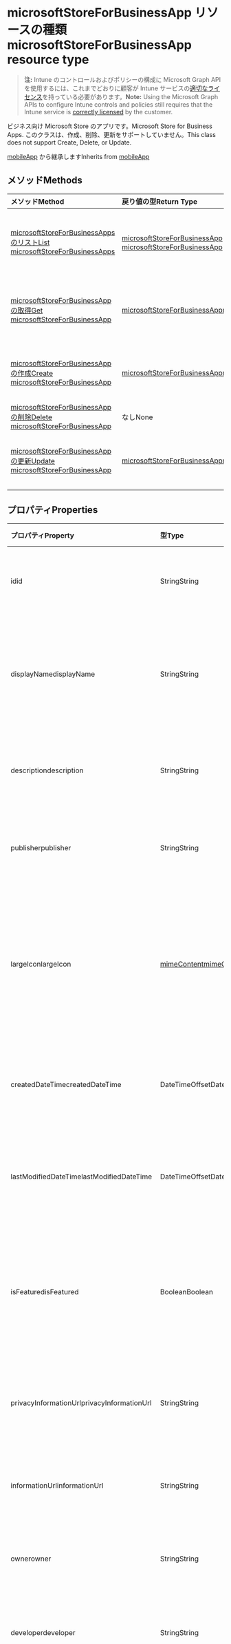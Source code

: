 # <a name="microsoftstoreforbusinessapp-resource-type"></a><span data-ttu-id="cbd61-101">microsoftStoreForBusinessApp リソースの種類</span><span class="sxs-lookup"><span data-stu-id="cbd61-101">microsoftStoreForBusinessApp resource type</span></span>

> <span data-ttu-id="cbd61-102">**注:** Intune のコントロールおよびポリシーの構成に Microsoft Graph API を使用するには、これまでどおりに顧客が Intune サービスの[適切なライセンス](https://go.microsoft.com/fwlink/?linkid=839381)を持っている必要があります。</span><span class="sxs-lookup"><span data-stu-id="cbd61-102">**Note:** Using the Microsoft Graph APIs to configure Intune controls and policies still requires that the Intune service is [correctly licensed](https://go.microsoft.com/fwlink/?linkid=839381) by the customer.</span></span>

<span data-ttu-id="cbd61-103">ビジネス向け Microsoft Store のアプリです。</span><span class="sxs-lookup"><span data-stu-id="cbd61-103">Microsoft Store for Business Apps.</span></span> <span data-ttu-id="cbd61-104">このクラスは、作成、削除、更新をサポートしていません。</span><span class="sxs-lookup"><span data-stu-id="cbd61-104">This class does not support Create, Delete, or Update.</span></span>

<span data-ttu-id="cbd61-105">[mobileApp](../resources/intune_apps_mobileapp.md) から継承します</span><span class="sxs-lookup"><span data-stu-id="cbd61-105">Inherits from [mobileApp](../resources/intune_apps_mobileapp.md)</span></span>

## <a name="methods"></a><span data-ttu-id="cbd61-106">メソッド</span><span class="sxs-lookup"><span data-stu-id="cbd61-106">Methods</span></span>
|<span data-ttu-id="cbd61-107">メソッド</span><span class="sxs-lookup"><span data-stu-id="cbd61-107">Method</span></span>|<span data-ttu-id="cbd61-108">戻り値の型</span><span class="sxs-lookup"><span data-stu-id="cbd61-108">Return Type</span></span>|<span data-ttu-id="cbd61-109">説明</span><span class="sxs-lookup"><span data-stu-id="cbd61-109">Description</span></span>|
|:---|:---|:---|
|[<span data-ttu-id="cbd61-110">microsoftStoreForBusinessApps のリスト</span><span class="sxs-lookup"><span data-stu-id="cbd61-110">List microsoftStoreForBusinessApps</span></span>](../api/intune_apps_microsoftstoreforbusinessapp_list.md)|<span data-ttu-id="cbd61-111">[microsoftStoreForBusinessApp](../resources/intune_apps_microsoftstoreforbusinessapp.md) コレクション</span><span class="sxs-lookup"><span data-stu-id="cbd61-111">[microsoftStoreForBusinessApp](../resources/intune_apps_microsoftstoreforbusinessapp.md) collection</span></span>|<span data-ttu-id="cbd61-112">[microsoftStoreForBusinessApp](../resources/intune_apps_microsoftstoreforbusinessapp.md) オブジェクトのプロパティとリレーションシップをリストします。</span><span class="sxs-lookup"><span data-stu-id="cbd61-112">List properties and relationships of the [microsoftStoreForBusinessApp](../resources/intune_apps_microsoftstoreforbusinessapp.md) objects.</span></span>|
|[<span data-ttu-id="cbd61-113">microsoftStoreForBusinessApp の取得</span><span class="sxs-lookup"><span data-stu-id="cbd61-113">Get microsoftStoreForBusinessApp</span></span>](../api/intune_apps_microsoftstoreforbusinessapp_get.md)|[<span data-ttu-id="cbd61-114">microsoftStoreForBusinessApp</span><span class="sxs-lookup"><span data-stu-id="cbd61-114">microsoftStoreForBusinessApp</span></span>](../resources/intune_apps_microsoftstoreforbusinessapp.md)|<span data-ttu-id="cbd61-115">[microsoftStoreForBusinessApp](../resources/intune_apps_microsoftstoreforbusinessapp.md) オブジェクトのプロパティとリレーションシップを読み取ります。</span><span class="sxs-lookup"><span data-stu-id="cbd61-115">Read properties and relationships of the [microsoftStoreForBusinessApp](../resources/intune_apps_microsoftstoreforbusinessapp.md) object.</span></span>|
|[<span data-ttu-id="cbd61-116">microsoftStoreForBusinessApp の作成</span><span class="sxs-lookup"><span data-stu-id="cbd61-116">Create microsoftStoreForBusinessApp</span></span>](../api/intune_apps_microsoftstoreforbusinessapp_create.md)|[<span data-ttu-id="cbd61-117">microsoftStoreForBusinessApp</span><span class="sxs-lookup"><span data-stu-id="cbd61-117">microsoftStoreForBusinessApp</span></span>](../resources/intune_apps_microsoftstoreforbusinessapp.md)|<span data-ttu-id="cbd61-118">新しい [microsoftStoreForBusinessApp](../resources/intune_apps_microsoftstoreforbusinessapp.md) オブジェクトを作成します。</span><span class="sxs-lookup"><span data-stu-id="cbd61-118">Create a new [microsoftStoreForBusinessApp](../resources/intune_apps_microsoftstoreforbusinessapp.md) object.</span></span>|
|[<span data-ttu-id="cbd61-119">microsoftStoreForBusinessApp の削除</span><span class="sxs-lookup"><span data-stu-id="cbd61-119">Delete microsoftStoreForBusinessApp</span></span>](../api/intune_apps_microsoftstoreforbusinessapp_delete.md)|<span data-ttu-id="cbd61-120">なし</span><span class="sxs-lookup"><span data-stu-id="cbd61-120">None</span></span>|<span data-ttu-id="cbd61-121">[microsoftStoreForBusinessApp](../resources/intune_apps_microsoftstoreforbusinessapp.md) を削除します。</span><span class="sxs-lookup"><span data-stu-id="cbd61-121">Deletes a [microsoftStoreForBusinessApp](../resources/intune_apps_microsoftstoreforbusinessapp.md).</span></span>|
|[<span data-ttu-id="cbd61-122">microsoftStoreForBusinessApp の更新</span><span class="sxs-lookup"><span data-stu-id="cbd61-122">Update microsoftStoreForBusinessApp</span></span>](../api/intune_apps_microsoftstoreforbusinessapp_update.md)|[<span data-ttu-id="cbd61-123">microsoftStoreForBusinessApp</span><span class="sxs-lookup"><span data-stu-id="cbd61-123">microsoftStoreForBusinessApp</span></span>](../resources/intune_apps_microsoftstoreforbusinessapp.md)|<span data-ttu-id="cbd61-124">[microsoftStoreForBusinessApp](../resources/intune_apps_microsoftstoreforbusinessapp.md) オブジェクトのプロパティを更新します。</span><span class="sxs-lookup"><span data-stu-id="cbd61-124">Update the properties of a [microsoftStoreForBusinessApp](../resources/intune_apps_microsoftstoreforbusinessapp.md) object.</span></span>|

## <a name="properties"></a><span data-ttu-id="cbd61-125">プロパティ</span><span class="sxs-lookup"><span data-stu-id="cbd61-125">Properties</span></span>
|<span data-ttu-id="cbd61-126">プロパティ</span><span class="sxs-lookup"><span data-stu-id="cbd61-126">Property</span></span>|<span data-ttu-id="cbd61-127">型</span><span class="sxs-lookup"><span data-stu-id="cbd61-127">Type</span></span>|<span data-ttu-id="cbd61-128">説明</span><span class="sxs-lookup"><span data-stu-id="cbd61-128">Description</span></span>|
|:---|:---|:---|
|<span data-ttu-id="cbd61-129">id</span><span class="sxs-lookup"><span data-stu-id="cbd61-129">id</span></span>|<span data-ttu-id="cbd61-130">String</span><span class="sxs-lookup"><span data-stu-id="cbd61-130">String</span></span>|<span data-ttu-id="cbd61-131">エンティティのキー。</span><span class="sxs-lookup"><span data-stu-id="cbd61-131">Key of the entity.</span></span> <span data-ttu-id="cbd61-132">[mobileApp](../resources/intune_apps_mobileapp.md) から継承します</span><span class="sxs-lookup"><span data-stu-id="cbd61-132">Inherited from [mobileApp](../resources/intune_apps_mobileapp.md)</span></span>|
|<span data-ttu-id="cbd61-133">displayName</span><span class="sxs-lookup"><span data-stu-id="cbd61-133">displayName</span></span>|<span data-ttu-id="cbd61-134">String</span><span class="sxs-lookup"><span data-stu-id="cbd61-134">String</span></span>|<span data-ttu-id="cbd61-135">管理者が提供またはインポートしたアプリのタイトル。</span><span class="sxs-lookup"><span data-stu-id="cbd61-135">The admin provided or imported title of the app.</span></span> <span data-ttu-id="cbd61-136">[mobileApp](../resources/intune_apps_mobileapp.md) から継承します</span><span class="sxs-lookup"><span data-stu-id="cbd61-136">Inherited from [mobileApp](../resources/intune_apps_mobileapp.md)</span></span>|
|<span data-ttu-id="cbd61-137">description</span><span class="sxs-lookup"><span data-stu-id="cbd61-137">description</span></span>|<span data-ttu-id="cbd61-138">String</span><span class="sxs-lookup"><span data-stu-id="cbd61-138">String</span></span>|<span data-ttu-id="cbd61-139">アプリの説明。</span><span class="sxs-lookup"><span data-stu-id="cbd61-139">The description of the app.</span></span> <span data-ttu-id="cbd61-140">[mobileApp](../resources/intune_apps_mobileapp.md) から継承します</span><span class="sxs-lookup"><span data-stu-id="cbd61-140">Inherited from [mobileApp](../resources/intune_apps_mobileapp.md)</span></span>|
|<span data-ttu-id="cbd61-141">publisher</span><span class="sxs-lookup"><span data-stu-id="cbd61-141">publisher</span></span>|<span data-ttu-id="cbd61-142">String</span><span class="sxs-lookup"><span data-stu-id="cbd61-142">String</span></span>|<span data-ttu-id="cbd61-143">アプリの発行元。</span><span class="sxs-lookup"><span data-stu-id="cbd61-143">The publisher of the app.</span></span> <span data-ttu-id="cbd61-144">[mobileApp](../resources/intune_apps_mobileapp.md) から継承します</span><span class="sxs-lookup"><span data-stu-id="cbd61-144">Inherited from [mobileApp](../resources/intune_apps_mobileapp.md)</span></span>|
|<span data-ttu-id="cbd61-145">largeIcon</span><span class="sxs-lookup"><span data-stu-id="cbd61-145">largeIcon</span></span>|[<span data-ttu-id="cbd61-146">mimeContent</span><span class="sxs-lookup"><span data-stu-id="cbd61-146">mimeContent</span></span>](../resources/intune_shared_mimecontent.md)|<span data-ttu-id="cbd61-147">アプリの詳細に表示され、アイコンのアップロードに使用される大きなアイコン。</span><span class="sxs-lookup"><span data-stu-id="cbd61-147">The large icon, to be displayed in the app details and used for upload of the icon.</span></span> <span data-ttu-id="cbd61-148">[mobileApp](../resources/intune_apps_mobileapp.md) から継承します</span><span class="sxs-lookup"><span data-stu-id="cbd61-148">Inherited from [mobileApp](../resources/intune_apps_mobileapp.md)</span></span>|
|<span data-ttu-id="cbd61-149">createdDateTime</span><span class="sxs-lookup"><span data-stu-id="cbd61-149">createdDateTime</span></span>|<span data-ttu-id="cbd61-150">DateTimeOffset</span><span class="sxs-lookup"><span data-stu-id="cbd61-150">DateTimeOffset</span></span>|<span data-ttu-id="cbd61-151">アプリが作成された日時。</span><span class="sxs-lookup"><span data-stu-id="cbd61-151">The date and time the app was created.</span></span> <span data-ttu-id="cbd61-152">[mobileApp](../resources/intune_apps_mobileapp.md) から継承します</span><span class="sxs-lookup"><span data-stu-id="cbd61-152">Inherited from [mobileApp](../resources/intune_apps_mobileapp.md)</span></span>|
|<span data-ttu-id="cbd61-153">lastModifiedDateTime</span><span class="sxs-lookup"><span data-stu-id="cbd61-153">lastModifiedDateTime</span></span>|<span data-ttu-id="cbd61-154">DateTimeOffset</span><span class="sxs-lookup"><span data-stu-id="cbd61-154">DateTimeOffset</span></span>|<span data-ttu-id="cbd61-155">アプリが最後に変更された日時。</span><span class="sxs-lookup"><span data-stu-id="cbd61-155">The date and time the app was last modified.</span></span> <span data-ttu-id="cbd61-156">[mobileApp](../resources/intune_apps_mobileapp.md) から継承します</span><span class="sxs-lookup"><span data-stu-id="cbd61-156">Inherited from [mobileApp](../resources/intune_apps_mobileapp.md)</span></span>|
|<span data-ttu-id="cbd61-157">isFeatured</span><span class="sxs-lookup"><span data-stu-id="cbd61-157">isFeatured</span></span>|<span data-ttu-id="cbd61-158">Boolean</span><span class="sxs-lookup"><span data-stu-id="cbd61-158">Boolean</span></span>|<span data-ttu-id="cbd61-159">アプリが管理者のおすすめとしてマークされたかどうかを示す値。[mobileApp](../resources/intune_apps_mobileapp.md) から継承します</span><span class="sxs-lookup"><span data-stu-id="cbd61-159">The value indicating whether the app is marked as featured by the admin. Inherited from [mobileApp](../resources/intune_apps_mobileapp.md)</span></span>|
|<span data-ttu-id="cbd61-160">privacyInformationUrl</span><span class="sxs-lookup"><span data-stu-id="cbd61-160">privacyInformationUrl</span></span>|<span data-ttu-id="cbd61-161">String</span><span class="sxs-lookup"><span data-stu-id="cbd61-161">String</span></span>|<span data-ttu-id="cbd61-162">プライバシーに関する声明の URL。</span><span class="sxs-lookup"><span data-stu-id="cbd61-162">The privacy statement Url.</span></span> <span data-ttu-id="cbd61-163">[mobileApp](../resources/intune_apps_mobileapp.md) から継承します</span><span class="sxs-lookup"><span data-stu-id="cbd61-163">Inherited from [mobileApp](../resources/intune_apps_mobileapp.md)</span></span>|
|<span data-ttu-id="cbd61-164">informationUrl</span><span class="sxs-lookup"><span data-stu-id="cbd61-164">informationUrl</span></span>|<span data-ttu-id="cbd61-165">String</span><span class="sxs-lookup"><span data-stu-id="cbd61-165">String</span></span>|<span data-ttu-id="cbd61-166">詳細情報の URL。</span><span class="sxs-lookup"><span data-stu-id="cbd61-166">The more information Url.</span></span> <span data-ttu-id="cbd61-167">[mobileApp](../resources/intune_apps_mobileapp.md) から継承します</span><span class="sxs-lookup"><span data-stu-id="cbd61-167">Inherited from [mobileApp](../resources/intune_apps_mobileapp.md)</span></span>|
|<span data-ttu-id="cbd61-168">owner</span><span class="sxs-lookup"><span data-stu-id="cbd61-168">owner</span></span>|<span data-ttu-id="cbd61-169">String</span><span class="sxs-lookup"><span data-stu-id="cbd61-169">String</span></span>|<span data-ttu-id="cbd61-170">アプリの所有者。</span><span class="sxs-lookup"><span data-stu-id="cbd61-170">The owner of the app.</span></span> <span data-ttu-id="cbd61-171">[mobileApp](../resources/intune_apps_mobileapp.md) から継承します</span><span class="sxs-lookup"><span data-stu-id="cbd61-171">Inherited from [mobileApp](../resources/intune_apps_mobileapp.md)</span></span>|
|<span data-ttu-id="cbd61-172">developer</span><span class="sxs-lookup"><span data-stu-id="cbd61-172">developer</span></span>|<span data-ttu-id="cbd61-173">String</span><span class="sxs-lookup"><span data-stu-id="cbd61-173">String</span></span>|<span data-ttu-id="cbd61-174">アプリの開発者。</span><span class="sxs-lookup"><span data-stu-id="cbd61-174">The developer of the app.</span></span> <span data-ttu-id="cbd61-175">[mobileApp](../resources/intune_apps_mobileapp.md) から継承します</span><span class="sxs-lookup"><span data-stu-id="cbd61-175">Inherited from [mobileApp](../resources/intune_apps_mobileapp.md)</span></span>|
|<span data-ttu-id="cbd61-176">notes</span><span class="sxs-lookup"><span data-stu-id="cbd61-176">notes</span></span>|<span data-ttu-id="cbd61-177">String</span><span class="sxs-lookup"><span data-stu-id="cbd61-177">String</span></span>|<span data-ttu-id="cbd61-178">アプリ用のメモ。</span><span class="sxs-lookup"><span data-stu-id="cbd61-178">Notes for the app.</span></span> <span data-ttu-id="cbd61-179">[mobileApp](../resources/intune_apps_mobileapp.md) から継承します</span><span class="sxs-lookup"><span data-stu-id="cbd61-179">Inherited from [mobileApp](../resources/intune_apps_mobileapp.md)</span></span>|
|<span data-ttu-id="cbd61-180">publishingState</span><span class="sxs-lookup"><span data-stu-id="cbd61-180">publishingState</span></span>|[<span data-ttu-id="cbd61-181">mobileAppPublishingState</span><span class="sxs-lookup"><span data-stu-id="cbd61-181">mobileAppPublishingState</span></span>](../resources/intune_apps_mobileapppublishingstate.md)|<span data-ttu-id="cbd61-182">アプリの発行の状態。</span><span class="sxs-lookup"><span data-stu-id="cbd61-182">The publishing state for the app.</span></span> <span data-ttu-id="cbd61-183">アプリが発行されていない限り、アプリを割り当てることができません。</span><span class="sxs-lookup"><span data-stu-id="cbd61-183">The app cannot be assigned unless the app is published.</span></span> <span data-ttu-id="cbd61-184">[MobileApp](../resources/intune_apps_mobileapp.md)から継承されます。</span><span class="sxs-lookup"><span data-stu-id="cbd61-184">Inherited from [mobileApp](../resources/intune_apps_mobileapp.md).</span></span> <span data-ttu-id="cbd61-185">可能な値は、`notPublished`、`processing`、`published` です。</span><span class="sxs-lookup"><span data-stu-id="cbd61-185">Possible values are: `notPublished`, `processing`, `published`.</span></span>|
|<span data-ttu-id="cbd61-186">usedLicenseCount</span><span class="sxs-lookup"><span data-stu-id="cbd61-186">usedLicenseCount</span></span>|<span data-ttu-id="cbd61-187">Int32</span><span class="sxs-lookup"><span data-stu-id="cbd61-187">Int32</span></span>|<span data-ttu-id="cbd61-188">使用中の、ビジネス向け Microsoft Store ライセンスの数。</span><span class="sxs-lookup"><span data-stu-id="cbd61-188">The number of Microsoft Store for Business licenses in use.</span></span>|
|<span data-ttu-id="cbd61-189">totalLicenseCount</span><span class="sxs-lookup"><span data-stu-id="cbd61-189">totalLicenseCount</span></span>|<span data-ttu-id="cbd61-190">Int32</span><span class="sxs-lookup"><span data-stu-id="cbd61-190">Int32</span></span>|<span data-ttu-id="cbd61-191">ビジネス向け Microsoft Store ライセンスの合計数。</span><span class="sxs-lookup"><span data-stu-id="cbd61-191">The total number of Microsoft Store for Business licenses.</span></span>|
|<span data-ttu-id="cbd61-192">productKey</span><span class="sxs-lookup"><span data-stu-id="cbd61-192">productKey</span></span>|<span data-ttu-id="cbd61-193">String</span><span class="sxs-lookup"><span data-stu-id="cbd61-193">String</span></span>|<span data-ttu-id="cbd61-194">アプリのプロダクト キー</span><span class="sxs-lookup"><span data-stu-id="cbd61-194">The app product key</span></span>|
|<span data-ttu-id="cbd61-195">licenseType</span><span class="sxs-lookup"><span data-stu-id="cbd61-195">licenseType</span></span>|[<span data-ttu-id="cbd61-196">microsoftStoreForBusinessLicenseType</span><span class="sxs-lookup"><span data-stu-id="cbd61-196">microsoftStoreForBusinessLicenseType</span></span>](../resources/intune_apps_microsoftstoreforbusinesslicensetype.md)|<span data-ttu-id="cbd61-197">アプリケーション ライセンスの種類。</span><span class="sxs-lookup"><span data-stu-id="cbd61-197">The app license type.</span></span> <span data-ttu-id="cbd61-198">使用可能な値は、`offline`、`online` です。</span><span class="sxs-lookup"><span data-stu-id="cbd61-198">Possible values are: `offline`, `online`.</span></span>|
|<span data-ttu-id="cbd61-199">packageIdentityName</span><span class="sxs-lookup"><span data-stu-id="cbd61-199">packageIdentityName</span></span>|<span data-ttu-id="cbd61-200">String</span><span class="sxs-lookup"><span data-stu-id="cbd61-200">String</span></span>|<span data-ttu-id="cbd61-201">アプリ パッケージの識別子</span><span class="sxs-lookup"><span data-stu-id="cbd61-201">The app package identifier</span></span>|

## <a name="relationships"></a><span data-ttu-id="cbd61-202">リレーションシップ</span><span class="sxs-lookup"><span data-stu-id="cbd61-202">Relationships</span></span>
|<span data-ttu-id="cbd61-203">リレーションシップ</span><span class="sxs-lookup"><span data-stu-id="cbd61-203">Relationship</span></span>|<span data-ttu-id="cbd61-204">型</span><span class="sxs-lookup"><span data-stu-id="cbd61-204">Type</span></span>|<span data-ttu-id="cbd61-205">説明</span><span class="sxs-lookup"><span data-stu-id="cbd61-205">Description</span></span>|
|:---|:---|:---|
|<span data-ttu-id="cbd61-206">categories</span><span class="sxs-lookup"><span data-stu-id="cbd61-206">categories</span></span>|<span data-ttu-id="cbd61-207">[mobileAppCategory](../resources/intune_apps_mobileappcategory.md) コレクション</span><span class="sxs-lookup"><span data-stu-id="cbd61-207">[mobileAppCategory](../resources/intune_apps_mobileappcategory.md) collection</span></span>|<span data-ttu-id="cbd61-208">このアプリのカテゴリのリスト。</span><span class="sxs-lookup"><span data-stu-id="cbd61-208">The list of categories for this app.</span></span> <span data-ttu-id="cbd61-209">[mobileApp](../resources/intune_apps_mobileapp.md) から継承します</span><span class="sxs-lookup"><span data-stu-id="cbd61-209">Inherited from [mobileApp](../resources/intune_apps_mobileapp.md)</span></span>|
|<span data-ttu-id="cbd61-210">assignments</span><span class="sxs-lookup"><span data-stu-id="cbd61-210">assignments</span></span>|<span data-ttu-id="cbd61-211">[mobileAppAssignment](../resources/intune_apps_mobileappassignment.md) コレクション</span><span class="sxs-lookup"><span data-stu-id="cbd61-211">[mobileAppAssignment](../resources/intune_apps_mobileappassignment.md) collection</span></span>|<span data-ttu-id="cbd61-212">このモバイル アプリのグループ割り当てのリスト。</span><span class="sxs-lookup"><span data-stu-id="cbd61-212">The list of group assignments for this mobile app.</span></span> <span data-ttu-id="cbd61-213">[mobileApp](../resources/intune_apps_mobileapp.md) から継承します</span><span class="sxs-lookup"><span data-stu-id="cbd61-213">Inherited from [mobileApp](../resources/intune_apps_mobileapp.md)</span></span>|

## <a name="json-representation"></a><span data-ttu-id="cbd61-214">JSON 表記</span><span class="sxs-lookup"><span data-stu-id="cbd61-214">JSON Representation</span></span>
<span data-ttu-id="cbd61-215">以下は、リソースの JSON 表記です。</span><span class="sxs-lookup"><span data-stu-id="cbd61-215">Here is a JSON representation of the resource.</span></span>
<!-- {
  "blockType": "resource",
  "keyProperty": "id",
  "@odata.type": "microsoft.graph.microsoftStoreForBusinessApp"
}
-->
``` json
{
  "@odata.type": "#microsoft.graph.microsoftStoreForBusinessApp",
  "id": "String (identifier)",
  "displayName": "String",
  "description": "String",
  "publisher": "String",
  "largeIcon": {
    "@odata.type": "microsoft.graph.mimeContent",
    "type": "String",
    "value": "binary"
  },
  "createdDateTime": "String (timestamp)",
  "lastModifiedDateTime": "String (timestamp)",
  "isFeatured": true,
  "privacyInformationUrl": "String",
  "informationUrl": "String",
  "owner": "String",
  "developer": "String",
  "notes": "String",
  "publishingState": "String",
  "usedLicenseCount": 1024,
  "totalLicenseCount": 1024,
  "productKey": "String",
  "licenseType": "String",
  "packageIdentityName": "String"
}
```



